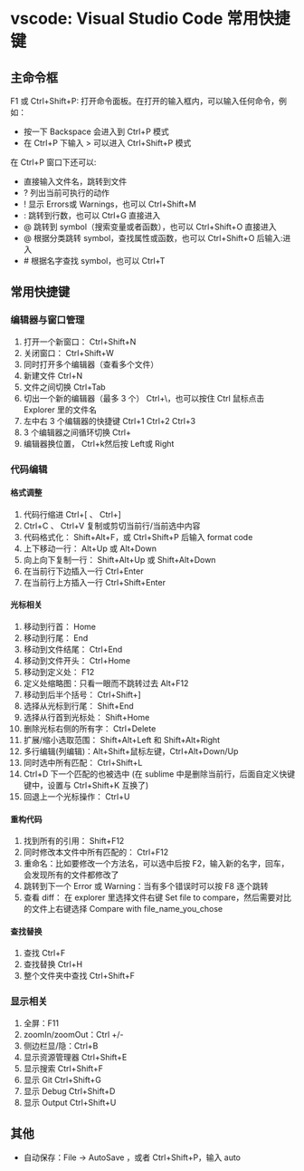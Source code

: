 # vscode: Visual Studio Code 常用快捷键
## 主命令框

F1 或 Ctrl+Shift+P: 打开命令面板。在打开的输入框内，可以输入任何命令，例如：

* 按一下 Backspace 会进入到 Ctrl+P 模式
* 在 Ctrl+P 下输入 > 可以进入 Ctrl+Shift+P 模式

在 Ctrl+P 窗口下还可以:
* 直接输入文件名，跳转到文件
* ? 列出当前可执行的动作
* ! 显示 Errors或 Warnings，也可以 Ctrl+Shift+M
* : 跳转到行数，也可以 Ctrl+G 直接进入
* @ 跳转到 symbol（搜索变量或者函数），也可以 Ctrl+Shift+O 直接进入
* @ 根据分类跳转 symbol，查找属性或函数，也可以 Ctrl+Shift+O 后输入:进入
* \# 根据名字查找 symbol，也可以 Ctrl+T

## 常用快捷键
### 编辑器与窗口管理
1. 打开一个新窗口： Ctrl+Shift+N
2. 关闭窗口： Ctrl+Shift+W
3. 同时打开多个编辑器（查看多个文件）
4. 新建文件 Ctrl+N
5. 文件之间切换 Ctrl+Tab
6. 切出一个新的编辑器（最多 3 个） Ctrl+\，也可以按住 Ctrl 鼠标点击 Explorer 里的文件名
7. 左中右 3 个编辑器的快捷键 Ctrl+1 Ctrl+2 Ctrl+3
8. 3 个编辑器之间循环切换 Ctrl+
9. 编辑器换位置， Ctrl+k然后按 Left或 Right

### 代码编辑
#### 格式调整
1. 代码行缩进 Ctrl+[ 、 Ctrl+]
2. Ctrl+C 、 Ctrl+V 复制或剪切当前行/当前选中内容
3. 代码格式化： Shift+Alt+F，或 Ctrl+Shift+P 后输入 format code
4. 上下移动一行： Alt+Up 或 Alt+Down
5. 向上向下复制一行： Shift+Alt+Up 或 Shift+Alt+Down
6. 在当前行下边插入一行 Ctrl+Enter
7.  在当前行上方插入一行 Ctrl+Shift+Enter
#### 光标相关
1. 移动到行首： Home
2. 移动到行尾： End
3. 移动到文件结尾： Ctrl+End
4. 移动到文件开头： Ctrl+Home
5. 移动到定义处： F12
6. 定义处缩略图：只看一眼而不跳转过去 Alt+F12
7. 移动到后半个括号： Ctrl+Shift+]
8. 选择从光标到行尾： Shift+End
9. 选择从行首到光标处： Shift+Home
10. 删除光标右侧的所有字： Ctrl+Delete
11. 扩展/缩小选取范围： Shift+Alt+Left 和 Shift+Alt+Right
12. 多行编辑(列编辑)：Alt+Shift+鼠标左键，Ctrl+Alt+Down/Up
13. 同时选中所有匹配： Ctrl+Shift+L
14. Ctrl+D 下一个匹配的也被选中 (在 sublime 中是删除当前行，后面自定义快键键中，设置与 Ctrl+Shift+K 互换了)
15. 回退上一个光标操作： Ctrl+U
#### 重构代码
1. 找到所有的引用： Shift+F12
2. 同时修改本文件中所有匹配的： Ctrl+F12
3. 重命名：比如要修改一个方法名，可以选中后按 F2，输入新的名字，回车，会发现所有的文件都修改了
4. 跳转到下一个 Error 或 Warning：当有多个错误时可以按 F8 逐个跳转
5. 查看 diff： 在 explorer 里选择文件右键 Set file to compare，然后需要对比的文件上右键选择 Compare with file_name_you_chose
#### 查找替换
1. 查找 Ctrl+F
2. 查找替换 Ctrl+H
3. 整个文件夹中查找 Ctrl+Shift+F
### 显示相关
1. 全屏：F11
2. zoomIn/zoomOut：Ctrl +/-
3. 侧边栏显/隐：Ctrl+B
4. 显示资源管理器 Ctrl+Shift+E
5. 显示搜索 Ctrl+Shift+F
6. 显示 Git Ctrl+Shift+G
7. 显示 Debug Ctrl+Shift+D
8. 显示 Output Ctrl+Shift+U
## 其他
* 自动保存：File -> AutoSave ，或者 Ctrl+Shift+P，输入 auto